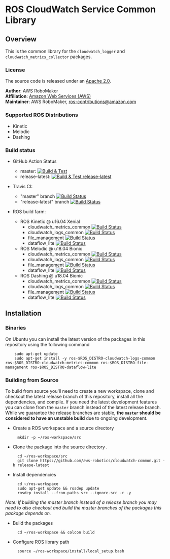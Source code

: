 # ROS CloudWatch Service Common Library


## Overview
This is the common library for the `cloudwatch_logger` and `cloudwatch_metrics_collector` packages.

### License
The source code is released under an [Apache 2.0].

**Author**: AWS RoboMaker<br/>
**Affiliation**: [Amazon Web Services (AWS)]<br/>
**Maintainer**: AWS RoboMaker, ros-contributions@amazon.com

### Supported ROS Distributions
- Kinetic
- Melodic
- Dashing

### Build status
* GitHub Action Status
     * master: [![Build & Test](https://github.com/aws-robotics/cloudwatch-common/workflows/Build%20&%20Test/badge.svg?branch=master&event=schedule)](https://github.com/aws-robotics/cloudwatch-common/actions?query=workflow%3A"Build+%26+Test"+event%3Aschedule)
     * release-latest: [![Build & Test release-latest](https://github.com/aws-robotics/cloudwatch-common/workflows/Build%20&%20Test/badge.svg?branch=master&event=schedule)](https://github.com/aws-robotics/cloudwatch-common/actions?query=workflow%3A"Build+%26+Test+release-latest"+event%3Aschedule)


* Travis CI:
    * "master" branch [![Build Status](https://travis-ci.org/aws-robotics/cloudwatch-common.svg?branch=master)](https://travis-ci.org/aws-robotics/cloudwatch-common/branches)
    * "release-latest" branch [![Build Status](https://travis-ci.org/aws-robotics/cloudwatch-common.svg?branch=release-latest)](https://travis-ci.org/aws-robotics/cloudwatch-common/branches)
* ROS build farm:
    * ROS Kinetic @ u16.04 Xenial
        * cloudwatch_metrics_common [![Build Status](http://build.ros.org/job/Kbin_uX64__cloudwatch_metrics_common__ubuntu_xenial_amd64__binary/badge/icon)](http://build.ros.org/job/Kbin_uX64__cloudwatch_metrics_common__ubuntu_xenial_amd64__binary)
        * cloudwatch_logs_common [![Build Status](http://build.ros.org/job/Kbin_uX64__cloudwatch_logs_common__ubuntu_xenial_amd64__binary/badge/icon)](http://build.ros.org/job/Kbin_uX64__cloudwatch_logs_common__ubuntu_xenial_amd64__binary)
        * file_management [![Build Status](http://build.ros.org/job/Kbin_uX64__file_management__ubuntu_xenial_amd64__binary/badge/icon)](http://build.ros.org/job/Kbin_uX64__file_management__ubuntu_xenial_amd64__binary)
        * dataflow_lite [![Build Status](http://build.ros.org/job/Kbin_uX64__dataflow_lite__ubuntu_xenial_amd64__binary/badge/icon)](http://build.ros.org/job/Kbin_uX64__dataflow_lite__ubuntu_xenial_amd64__binary)
    * ROS Melodic @ u18.04 Bionic
        * cloudwatch_metrics_common [![Build Status](http://build.ros.org/job/Mbin_uB64__cloudwatch_metrics_common__ubuntu_bionic_amd64__binary/badge/icon)](http://build.ros.org/job/Mbin_uB64__cloudwatch_metrics_common__ubuntu_bionic_amd64__binary)
        * cloudwatch_logs_common [![Build Status](http://build.ros.org/job/Mbin_uB64__cloudwatch_logs_common__ubuntu_bionic_amd64__binary/badge/icon)](http://build.ros.org/job/Mbin_uB64__cloudwatch_logs_common__ubuntu_bionic_amd64__binary)
        * file_management [![Build Status](http://build.ros.org/job/Mbin_uB64__file_management__ubuntu_bionic_amd64__binary/badge/icon)](http://build.ros.org/job/Mbin_uB64__file_management__ubuntu_bionic_amd64__binary)
        * dataflow_lite [![Build Status](http://build.ros.org/job/Mbin_uB64__dataflow_lite__ubuntu_bionic_amd64__binary/badge/icon)](http://build.ros.org/job/Mbin_uB64__dataflow_lite__ubuntu_bionic_amd64__binary)
    * ROS Dashing @ u18.04 Bionic
        * cloudwatch_metrics_common [![Build Status](http://build.ros2.org/job/Dbin_uB64__cloudwatch_metrics_common__ubuntu_bionic_amd64__binary/badge/icon)](http://build.ros2.org/job/Dbin_uB64__cloudwatch_metrics_common__ubuntu_bionic_amd64__binary)
        * cloudwatch_logs_common [![Build Status](http://build.ros2.org/job/Dbin_uB64__cloudwatch_logs_common__ubuntu_bionic_amd64__binary/badge/icon)](http://build.ros2.org/job/Dbin_uB64__cloudwatch_logs_common__ubuntu_bionic_amd64__binary)
        * file_management [![Build Status](http://build.ros2.org/job/Dbin_uB64__file_management__ubuntu_bionic_amd64__binary/badge/icon)](http://build.ros2.org/job/Dbin_uB64__file_management__ubuntu_bionic_amd64__binary)
        * dataflow_lite [![Build Status](http://build.ros2.org/job/Dbin_uB64__dataflow_lite__ubuntu_bionic_amd64__binary/badge/icon)](http://build.ros2.org/job/Dbin_uB64__dataflow_lite__ubuntu_bionic_amd64__binary)
        
## Installation

### Binaries
On Ubuntu you can install the latest version of the packages in this repository using the following command

        sudo apt-get update
        sudo apt-get install -y ros-$ROS_DISTRO-cloudwatch-logs-common ros-$ROS_DISTRO-cloudwatch-metrics-common ros-$ROS_DISTRO-file-management ros-$ROS_DISTRO-dataflow-lite

### Building from Source

To build from source you'll need to create a new workspace, clone and checkout the latest release branch of this repository, install all the dependencies, and compile. If you need the latest development features you can clone from the `master` branch instead of the latest release branch. While we guarantee the release branches are stable, __the `master` should be considered to have an unstable build__ due to ongoing development. 

- Create a ROS workspace and a source directory

        mkdir -p ~/ros-workspace/src

- Clone the package into the source directory . 

        cd ~/ros-workspace/src
        git clone https://github.com/aws-robotics/cloudwatch-common.git -b release-latest

- Install dependencies

        cd ~/ros-workspace 
        sudo apt-get update && rosdep update
        rosdep install --from-paths src --ignore-src -r -y
        
_Note: If building the master branch instead of a release branch you may need to also checkout and build the master branches of the packages this package depends on._

- Build the packages

        cd ~/ros-workspace && colcon build

- Configure ROS library path

        source ~/ros-workspace/install/local_setup.bash


[Amazon Web Services (AWS)]: https://aws.amazon.com/
[Apache 2.0]: https://aws.amazon.com/apache-2-0/
